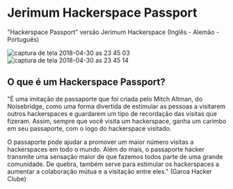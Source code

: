 # Jerimum Hackerspace Passport

"Hackerspace Passport" versão Jerimum Hackerspace (Inglês - Alemão - Português)

![captura de tela 2018-04-30 as 23 45 03](https://user-images.githubusercontent.com/12216463/39459451-0ed92b5c-4cd2-11e8-8cae-88e484e48d48.png)
![captura de tela 2018-04-30 as 23 45 14](https://user-images.githubusercontent.com/12216463/39459452-0ef82584-4cd2-11e8-81d6-d3686afefd92.png)

## O que é um Hackerspace Passport?

"É uma imitação de passaporte que foi criada pelo Mitch Altman, do Noisebridge, como uma forma divertida de estimular as pessoas a visitarem outros hackerspaces e guardarem um tipo de recordação das visitas que fizeram. Assim, sempre que você visita um hackerspace, ganha um carimbo em seu passaporte, com o logo do hackerspace visitado.

O passaporte pode ajudar a promover um maior número visitas a hackerspaces em todo o mundo. Além do mais, o passaporte hacker transmite uma sensação maior de que fazemos todos parte de uma grande comunidade. De quebra, também serve para estimular os hackerspaces a aumentar a colaboração mútua e a visitação entre eles." (Garoa Hacker Clube)

                                                                                  

